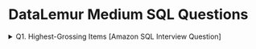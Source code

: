 # DataLemur Medium SQL Questions
<details>
  <summary>Q1. Highest-Grossing Items [Amazon SQL Interview Question]</summary>
  <br />Assume you're given a table containing data on Amazon customers and their spending on products in different category, write a query to identify the top two highest-grossing products within each category in the year 2022. The output should include the category, product, and total spend.<br />
  
`product_spend` **Table:**
| Column Name |	Type |
| :--- | :--- |
|category|string|
|product|string|
|user_id|integer|
|spend|decimal|
|transaction_date|timestamp|

Question Source: [Highest-Grossing Items](https://datalemur.com/questions/sql-highest-grossing) <br />
Solution: [Highest-Grossing Items]
</details>
